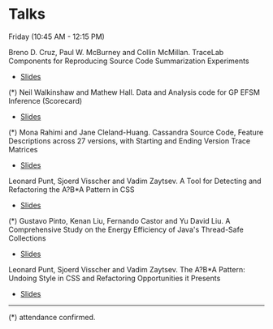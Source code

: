 # Talks

Friday (10:45 AM - 12:15 PM)

Breno D. Cruz, Paul W. McBurney and Collin McMillan. TraceLab Components for Reproducing Source Code Summarization Experiments

+ [Slides](xxx)

(*) Neil Walkinshaw and Mathew Hall. Data and Analysis code for GP EFSM Inference (Scorecard)

+ [Slides](xxx)

(*)  Mona Rahimi  and Jane Cleland-Huang. Cassandra Source Code, Feature Descriptions across 27 versions, with Starting and Ending Version Trace Matrices


+ [Slides](xxx)

Leonard Punt, Sjoerd Visscher and Vadim Zaytsev. A Tool for Detecting and Refactoring the A?B*A Pattern in CSS


+ [Slides](xxx)

(*) Gustavo Pinto, Kenan Liu, Fernando Castor and Yu David Liu. A Comprehensive Study on the Energy Efficiency of Java's Thread-Safe Collections


+ [Slides](https://github.com/researchart/icsme16/raw/master/talks/icsme2016c.pdf)

Leonard Punt, Sjoerd Visscher and Vadim Zaytsev. The A?B*A Pattern: Undoing Style in CSS and Refactoring Opportunities it Presents


+ [Slides](xxx)


___


(*) attendance confirmed.
